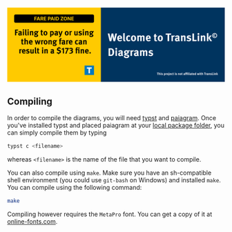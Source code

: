 ![banner-art](./readme-banner-art.png)

## Compiling

In order to compile the diagrams, you will need [typst](https://typst.app)
and [paiagram](https://github.com/WenSimEHRP/paiagram). Once you've installed
typst and placed paiagram at your [local package folder](https://github.com/typst/packages#local-packages),
you can simply compile them by typing

```sh
typst c <filename>
```

whereas `<filename>` is the name of the file that you want to compile.

You can also compile using `make`. Make sure you have an sh-compatible
shell environment (you could use `git-bash` on Windows) and installed `make`.
You can compile using the following command:

```sh
make
```

Compiling however requires the `MetaPro` font. You can get a copy of it
at [online-fonts.com](https://online-fonts.com/fonts/metapro).
